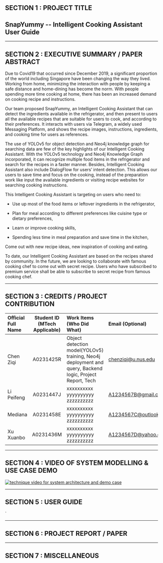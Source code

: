 ﻿## SECTION 1 : PROJECT TITLE

## SnapYummy -- Intelligent Cooking Assistant User Guide 


---

## SECTION 2 : EXECUTIVE SUMMARY / PAPER ABSTRACT
Due to Covid19 that occurred since December 2019, a significant proportion of the world including Singapore have been changing the way they lived.  Working from home, minimizing the interaction with people by keeping a safe distance and home-dining has become the norm. With people spending more time cooking at home, there has been an increased demand on cooking recipe and instructions.  

Our team proposed SnapYummy, an Intelligent Cooking Assistant that can detect the ingredients available in the refrigerator, and then present to users all the available recipes that are suitable for users to cook, and according to their preferences. It interacts with users via Telegram, a widely used Messaging Platform, and shows the recipe images, instructions, ingredients, and cooking time for users as references. 

The use of YOLOv5 for object detection and Neo4j knowledge graph for searching data are few of the key highlights of our Intelligent Cooking Assistant. With the YOLOv5 technology and Neo4j Knowledge Graph incorporated, it can recognize multiple food items in the refrigerator and search for the recipes in a faster manner. Besides, Intelligent Cooking Assistant also include DialogFlow for users’ intent detection. This allows our users to save time and focus on the cooking, instead of the preparation work like input the available ingredients or visiting recipe websites for searching cooking instructions.  

This Intelligent Cooking Assistant is targeting on users who need to: 

 - Use up most of the food items or leftover ingredients in the refrigerator, 

 - Plan for meal according to different preferences like cuisine type or dietary preferences, 

 - Learn or improve cooking skills,  

 - Spending less time in meal preparation and save time in the kitchen, 

Come out with new recipe ideas, new inspiration of cooking and eating. 

To date, our Intelligent Cooking Assistant are based on the recipes shared by community. In the future, we are looking to collaborate with famous cooking chef to come out with secret recipe. Users who have subscribed to premium service shall be able to subscribe to secret recipe from famous cooking chef. 

---

## SECTION 3 : CREDITS / PROJECT CONTRIBUTION

| Official Full Name  | Student ID (MTech Applicable)  | Work Items (Who Did What) | Email (Optional) |
| :------------ |:---------------:| :-----| :-----|
| Chen Ziqi | A0231425R | Object detection model(YOLOv5) training, Neo4j deployment and query, Backend logic, Project Report, Tech | chenziqi@u.nus.edu |
| Li Peifeng | A0231447J | xxxxxxxxxx yyyyyyyyyy zzzzzzzzzz| A1234567B@gmail.com |
| Mediana | A0231458E | xxxxxxxxxx yyyyyyyyyy zzzzzzzzzz| A1234567C@outlook.com |
| Xu Xuanbo | A0231436M | xxxxxxxxxx yyyyyyyyyy zzzzzzzzzz| A1234567D@yahoo.com |

---

## SECTION 4 : VIDEO OF SYSTEM MODELLING & USE CASE DEMO

[![technique video for system architecture and demo case](https://github.com/SCNUJackyChen/IRS-PM-2021-11-07-IS03FT-GRP8-SnapYummy/blob/main/SystemCode/clips/static/video_cover.png)](https://drive.google.com/file/d/1InixDkM9xW4d1PuJ9FrLy1z6tUhUiNqm/view?usp=sharing)

---

## SECTION 5 : USER GUIDE

`

---
## SECTION 6 : PROJECT REPORT / PAPER


---
## SECTION 7 : MISCELLANEOUS

